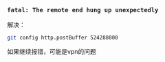 ### `fatal: The remote end hung up unexpectedly`
解决：
```bash
git config http.postBuffer 524288000
```
如果继续报错，可能是vpn的问题